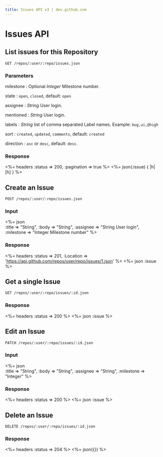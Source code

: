 ```yaml
---
title: Issues API v3 | dev.github.com
---
```


# Issues API

## List issues for this Repository

    GET /repos/:user/:repo/issues.json

### Parameters

milestone
: Optional _Integer_ Milestone number.

state
: `open`, `closed`, default: `open`

assignee
: _String_ User login.

mentioned
: _String_ User login.

labels
: _String_ list of comma separated Label names.  Example:
`bug,ui,@high`

sort
: `created`, `updated`, `comments`, default: `created`

direction
: `asc` or `desc`, default: `desc`.

### Response

<%= headers :status => 200, :pagination => true %>
<%= json(:issue) { |h| [h] } %>

## Create an Issue

    POST /repos/:user/:repo/issues.json

### Input

<%= json \
  :title     => "String",
  :body      => "String",
  :assignee  => "String User login",
  :milestone => "Integer Milestone number"
%>

### Response

<%= headers :status => 201,
      :Location =>
'https://api.github.com/repos/user/repo/issues/1.json' %>
<%= json :issue %>

## Get a single Issue

    GET /repos/:user/:repo/issues/:id.json

### Response

<%= headers :status => 200 %>
<%= json :issue %>

## Edit an Issue

    PATCH /repos/:user/:repo/issues/:id.json

### Input

<%= json \
  :title => "String",
  :body => "String",
  :assignee => "String",
  :milestone => "Integer"
%>

### Response

<%= headers :status => 200 %>
<%= json :issue %>

## Delete an Issue

    DELETE /repos/:user/:repo/issues/:id.json

### Response

<%= headers :status => 204 %>
<%= json({}) %>
